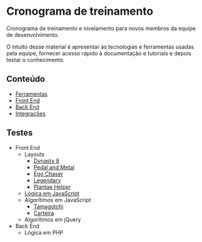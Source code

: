 # Cronograma de treinamento

Cronograma de treinamento e nivelamento para novos membros da equipe de desenvolvimento.

O intuito desse material é apresentar as tecnologias e ferramentas usadas pela equipe, fornecer acesso rápido à documentação e tutoriais e depois testar o conhecimento.

## Conteúdo

- [Ferramentas](./Content/Tools.md)
- [Front End](./Content/Front-End.md)
- [Back End](./Content/Back-End.md)
- [Integrações](./Content/Integration.md)

## Testes

- Front End
    - Layouts
        - [Dynasty 8](./Tests/Front-End/Layouts/Dynasty/readme.md)
        - [Pedal and Metal](./Tests/Front-End/Layouts/Pedal-and-Metal/readme.md)
        - [Ego Chaser](./Tests/Front-End/Layouts/Ego-Chaser/readme.md)
        - [Legendary](./Tests/Front-End/Layouts/Legendary/readme.md)
        - [Plantae Helper](./Tests/Front-End/Layouts/Plantae-Helper/readme.md)
    - [Lógica em JavaScript](./Tests/Front-End/Logic/JavaScript.md)
    - Algorítimos em JavaScript
        - [Tamagotchi](./Tests/Front-End/Algorithms/Tamagotchi.md)
        - [Carteira](./Tests/Front-End/Algorithms/Carteira.md)
    - Algorítimos em jQuery
- Back End
    - Lógica em PHP
